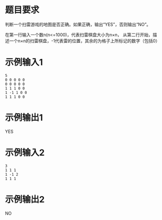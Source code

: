 # 题目要求
判断一个扫雷游戏的地图是否正确。如果正确，输出“YES”，否则输出“NO”。

在第一行输入一个数n(n<=1000)，代表扫雷棋盘大小为n×n，
从第二行开始，描述一个n×n的扫雷棋盘，-1代表雷的位置，其余的为格子上所标记的数字（包括0）
# 示例输入1
```
5
0 0 0 0 0
0 0 0 0 0
1 1 1 0 0
1 -1 1 0 0
1 1 1 0 0
```
# 示例输出1
YES
# 示例输入2
```
3
1 1 1
1 -1 2
1 1 1
```
# 示例输出2
NO
